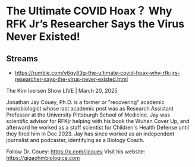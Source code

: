 # The Ultimate COVID Hoax？ Why RFK Jr’s Researcher Says the Virus Never Existed! 

## Streams
- https://rumble.com/v6qy83g-the-ultimate-covid-hoax-why-rfk-jrs-researcher-says-the-virus-never-existed.html

The Kim Iversen Show LIVE | March 20, 2025

Jonathan Jay Couey, Ph.D.  is a former or "recovering" academic neurobiologist whose last academic post was as Research Assistant Professor at the University Pittsburgh School of Medicine.  Jay was scientific advisor for RFKjr helping with his book the Wuhan Cover Up,  and afterward he worked as a staff scientist for Children's Health Defense until they fired him in Dec 2023.  Jay has since worked as an independent journalist and podcaster, identifying as a Biology Coach.

Follow Dr. Couey: https://x.com/jjcouey
Visit his website: https://gigaohmbiologica.com
